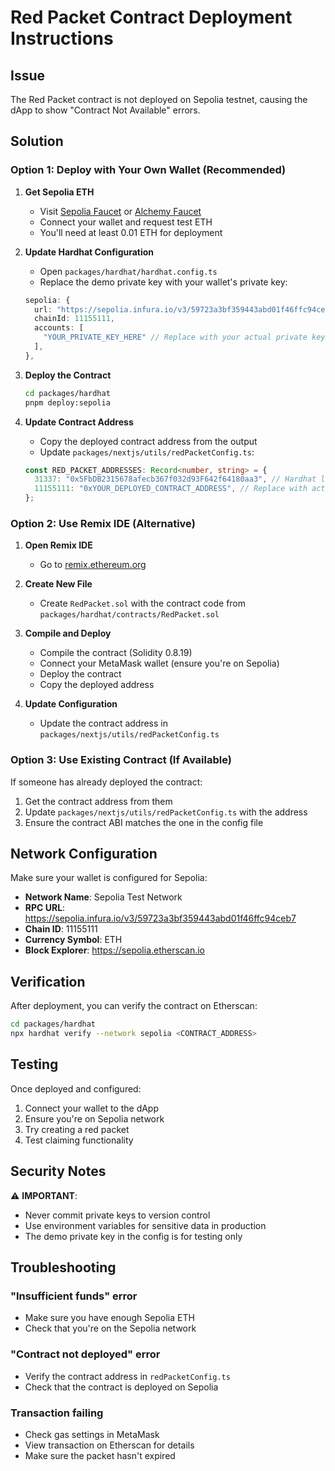 # Red Packet Contract Deployment Instructions

## Issue
The Red Packet contract is not deployed on Sepolia testnet, causing the dApp to show "Contract Not Available" errors.

## Solution

### Option 1: Deploy with Your Own Wallet (Recommended)

1. **Get Sepolia ETH**
   - Visit [Sepolia Faucet](https://sepoliafaucet.com/) or [Alchemy Faucet](https://sepoliafaucet.com/)
   - Connect your wallet and request test ETH
   - You'll need at least 0.01 ETH for deployment

2. **Update Hardhat Configuration**
   - Open `packages/hardhat/hardhat.config.ts`
   - Replace the demo private key with your wallet's private key:
   ```typescript
   sepolia: {
     url: "https://sepolia.infura.io/v3/59723a3bf359443abd01f46ffc94ceb7",
     chainId: 11155111,
     accounts: [
       "YOUR_PRIVATE_KEY_HERE" // Replace with your actual private key
     ],
   },
   ```

3. **Deploy the Contract**
   ```bash
   cd packages/hardhat
   pnpm deploy:sepolia
   ```

4. **Update Contract Address**
   - Copy the deployed contract address from the output
   - Update `packages/nextjs/utils/redPacketConfig.ts`:
   ```typescript
   const RED_PACKET_ADDRESSES: Record<number, string> = {
     31337: "0x5FbDB2315678afecb367f032d93F642f64180aa3", // Hardhat local
     11155111: "0xYOUR_DEPLOYED_CONTRACT_ADDRESS", // Replace with actual address
   };
   ```

### Option 2: Use Remix IDE (Alternative)

1. **Open Remix IDE**
   - Go to [remix.ethereum.org](https://remix.ethereum.org)

2. **Create New File**
   - Create `RedPacket.sol` with the contract code from `packages/hardhat/contracts/RedPacket.sol`

3. **Compile and Deploy**
   - Compile the contract (Solidity 0.8.19)
   - Connect your MetaMask wallet (ensure you're on Sepolia)
   - Deploy the contract
   - Copy the deployed address

4. **Update Configuration**
   - Update the contract address in `packages/nextjs/utils/redPacketConfig.ts`

### Option 3: Use Existing Contract (If Available)

If someone has already deployed the contract:
1. Get the contract address from them
2. Update `packages/nextjs/utils/redPacketConfig.ts` with the address
3. Ensure the contract ABI matches the one in the config file

## Network Configuration

Make sure your wallet is configured for Sepolia:
- **Network Name**: Sepolia Test Network
- **RPC URL**: https://sepolia.infura.io/v3/59723a3bf359443abd01f46ffc94ceb7
- **Chain ID**: 11155111
- **Currency Symbol**: ETH
- **Block Explorer**: https://sepolia.etherscan.io

## Verification

After deployment, you can verify the contract on Etherscan:
```bash
cd packages/hardhat
npx hardhat verify --network sepolia <CONTRACT_ADDRESS>
```

## Testing

Once deployed and configured:
1. Connect your wallet to the dApp
2. Ensure you're on Sepolia network
3. Try creating a red packet
4. Test claiming functionality

## Security Notes

⚠️ **IMPORTANT**: 
- Never commit private keys to version control
- Use environment variables for sensitive data in production
- The demo private key in the config is for testing only

## Troubleshooting

### "Insufficient funds" error
- Make sure you have enough Sepolia ETH
- Check that you're on the Sepolia network

### "Contract not deployed" error
- Verify the contract address in `redPacketConfig.ts`
- Check that the contract is deployed on Sepolia

### Transaction failing
- Check gas settings in MetaMask
- View transaction on Etherscan for details
- Make sure the packet hasn't expired
